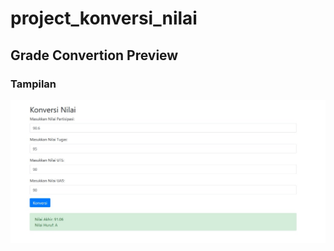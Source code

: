 # project_konversi_nilai

## Grade Convertion Preview
### Tampilan
<img src="tampilan_php_native.jpg" />

